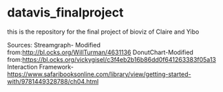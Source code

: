 # datavis_finalproject

this is the repository for the final project of bioviz of Claire and Yibo

Sources:
Streamgraph- Modified from:http://bl.ocks.org/WillTurman/4631136
DonutChart-Modified from:https://bl.ocks.org/vickygisel/c3f4eb2b16b86dd0f641263383f05a13
Interaction Framework- https://www.safaribooksonline.com/library/view/getting-started-with/9781449328788/ch04.html
